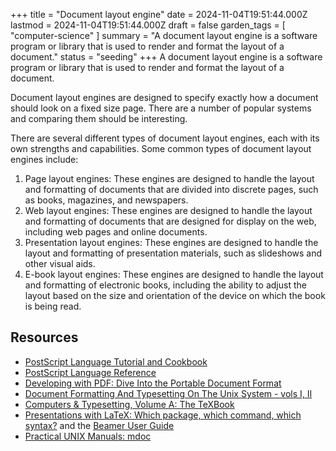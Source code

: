 +++
title = "Document layout engine"
date = 2024-11-04T19:51:44.000Z
lastmod = 2024-11-04T19:51:44.000Z
draft = false
garden_tags = [ "computer-science" ]
summary = "A document layout engine is a software program or library that is used to render and format the layout of a document."
status = "seeding"
+++
A document layout engine is a software program or library that is used to render and format the layout of a document.

Document layout engines are designed to specify exactly how a document should look on a fixed size page. There are a number of popular systems and comparing them should be interesting.

There are several different types of document layout engines, each with its own strengths and capabilities. Some common types of document layout engines include:
1. Page layout engines: These engines are designed to handle the layout and formatting of documents that are divided into discrete pages, such as books, magazines, and newspapers.
2. Web layout engines: These engines are designed to handle the layout and formatting of documents that are designed for display on the web, including web pages and online documents.
3. Presentation layout engines: These engines are designed to handle the layout and formatting of presentation materials, such as slideshows and other visual aids.
4. E-book layout engines: These engines are designed to handle the layout and formatting of electronic books, including the ability to adjust the layout based on the size and orientation of the device on which the book is being read.

## Resources
* [PostScript Language Tutorial and Cookbook](https://www.goodreads.com/book/show/1611082.PostScript\_Language\_Tutorial\_and\_Cookbook)
* [PostScript Language Reference](https://www.goodreads.com/book/show/2073439.PostScript\_Language\_Reference\_With\_Contains\_the\_Entire\_Text\_in\_PDF\_)
* [Developing with PDF: Dive Into the Portable Document Format](https://www.goodreads.com/book/show/18705476-developing-with-pdf)
* [Document Formatting And Typesetting On The Unix System - vols I, II](https://www.goodreads.com/book/show/976237.Document\_Formatting\_And\_Typesetting\_On\_The\_Unix\_System)
* [Computers & Typesetting, Volume A: The TeXBook](https://www.goodreads.com/book/show/1190262.Computers\_Typesetting\_Volume\_A)
* [Presentations with LaTeX: Which package, which command, which syntax?](https://www.goodreads.com/book/show/22880263-presentations-with-latex) and the [Beamer User Guide](http://tug.ctan.org/macros/latex/contrib/beamer/doc/beameruserguide.pdf)
* [Practical UNIX Manuals: mdoc](http://manpages.bsd.lv/mdoc.html)